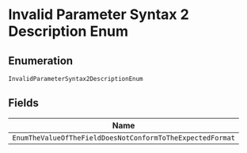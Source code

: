 
# Invalid Parameter Syntax 2 Description Enum

## Enumeration

`InvalidParameterSyntax2DescriptionEnum`

## Fields

| Name |
|  --- |
| `EnumTheValueOfTheFieldDoesNotConformToTheExpectedFormat` |

